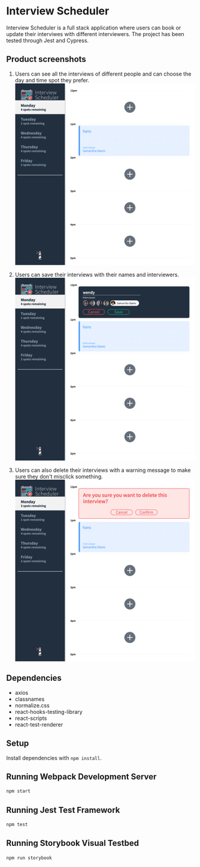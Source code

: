 # Interview Scheduler
Interview Scheduler is a full stack application where users can book or update their interviwes with different interviewers. 
The project has been tested through Jest and Cypress.

## Product screenshots

1. Users can see all the interviews of different people and can choose the day and time spot they prefer. 
![initialPage](https://github.com/spiritxhx/scheduler/blob/master/screenshots/scheduler1.png)


2. Users can save their interviews with their names and interviewers. 
![addInterview](https://github.com/spiritxhx/scheduler/blob/master/screenshots/scheduler-save.png)


3. Users can also delete their interviews with a warning message to make sure they don't misclick something. 
![deleteInterview](https://github.com/spiritxhx/scheduler/blob/master/screenshots/scheduler-delete.png)

## Dependencies
- axios
- classnames
- normalize.css
- react-hooks-testing-library
- react-scripts
- react-test-renderer

## Setup

Install dependencies with `npm install`.

## Running Webpack Development Server

```sh
npm start
```

## Running Jest Test Framework

```sh
npm test
```

## Running Storybook Visual Testbed

```sh
npm run storybook
```
